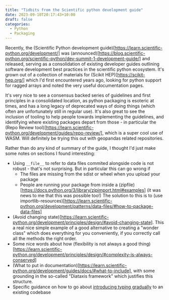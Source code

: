 ```yaml
---
title: "Tidbits from the Scientific python development guide"
date: 2023-09-10T20:17:43+10:00
draft: false
categories:
  - Python
  - Packaging
---
```


Recently, the (Scientific Python development guide)[https://learn.scientific-python.org/development/] was (announced)[https://blog.scientific-python.org/scientific-python/dev-summit-1-development-guide/] and released, serving as a consolidation of existing developer guides outlining software development
best practices in the scientific python ecosystem. It's grown out of a collection of materials for (Scikit HEP)[https://scikit-hep.org/]
which I'd first encountered years ago, looking for python support for ragged arrays and noted the very useful documentation pages.

It's very nice to see a consensus backed series of guidelines and first principles in a consolidated location,
as python packaging is esoteric at times, and has a long legacy of deprecated ways of doing things (which often are 
unfortunately still in regular use). It's also great to see the inclusion of tooling to help people towards implementing
the guidelines, and identifying where existing packages depart from those - in particular the (Repo Review tool)[https://learn.scientific-python.org/development/guides/repo-review/], which is a super cool use of WASM. Will definitely be trying this out with geopandas related repositories.

Rather than do any kind of summary of the guide, I thought I'd just make some notes on sections I found interesting:

- Using `__file__` to refer to data files commited alongside code is not robust - that's not surprising. But in particular this can go wrong if
   - The files are missing from the sdist or wheel when you upload your package
   - People are running your package from inside a (zipfile)[https://docs.python.org/3/library/zipimport.html#examples] (it was news to me that this was possible too!)
  The solution to this is to (use importlib-resources)[https://learn.scientific-python.org/development/patterns/data-files/#how-to-package-data-files]
- (Avoid changing state)[https://learn.scientific-python.org/development/principles/design/#avoid-changing-state]. This a real nice simple example of a good alternative to creating a "wonder class" which does everything for you conveniently, if you correctly call all the methods the right order.
- Some nice words about how (flexibility is not always a good thing)[https://learn.scientific-python.org/development/principles/design/#complexity-is-always-conserved]
- (What to put in documentation)[https://learn.scientific-python.org/development/guides/docs/#what-to-include], with some grounding in the so-called "Diataxis framework" which justifies this structure.
- Specific guidance on how to go about [introducing typing gradually](https://learn.scientific-python.org/development/guides/style/#type-checking) to an existing codebase


